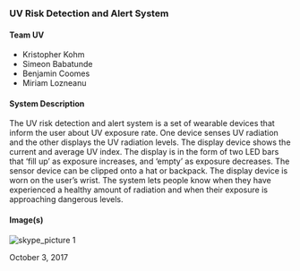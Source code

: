 ### UV Risk Detection and Alert System

#### Team UV
- Kristopher Kohm
- Simeon Babatunde
- Benjamin Coomes
- Miriam Lozneanu

#### System Description
The UV risk detection and alert system is a set of wearable devices that inform the user about UV exposure rate. One device senses UV radiation and the other displays the UV radiation levels. The display device shows the current and average UV index. The display is in the form of two LED bars that ‘fill up’ as exposure increases, and ‘empty’ as exposure decreases. The sensor device can be clipped onto a hat or backpack. The display device is worn on the user’s wrist. The system lets people know when they have experienced a healthy amount of radiation and when their exposure is approaching dangerous levels.


#### Image(s)
![skype_picture 1](https://user-images.githubusercontent.com/9321623/34646096-4e05bd26-f32d-11e7-9ea9-bf887c1c8e41.jpeg)

October 3, 2017
